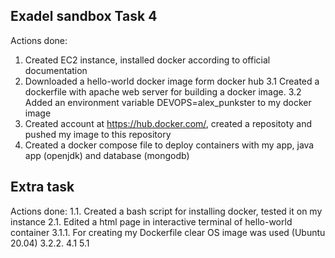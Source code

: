 ## Exadel sandbox Task 4

Actions done:
1. Created EC2 instance, installed docker according to official documentation
2. Downloaded a hello-world docker image form docker hub
3.1 Created a dockerfile with apache web server for building a docker image. 
3.2 Added an environment variable DEVOPS=alex_punkster to my docker image
4. Created account at https://hub.docker.com/, created a repositoty and pushed my image to this repository
5. Created a docker compose file to deploy containers with my app, java app (openjdk) and database (mongodb)


## Extra task

Actions done:
1.1. Created a bash script for installing docker, tested it on my instance
2.1. Edited a html page in interactive terminal of hello-world container
3.1.1. For creating my Dockerfile clear OS image was used (Ubuntu 20.04)
3.2.2.
4.1
5.1

